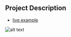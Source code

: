 ## Project Description

* [live example](https://tae898.github.io/website-templates/greenery/)

![alt text](https://github.com/learning-zone/Website-Templates/blob/master/assets/greenery.png "greenery")
